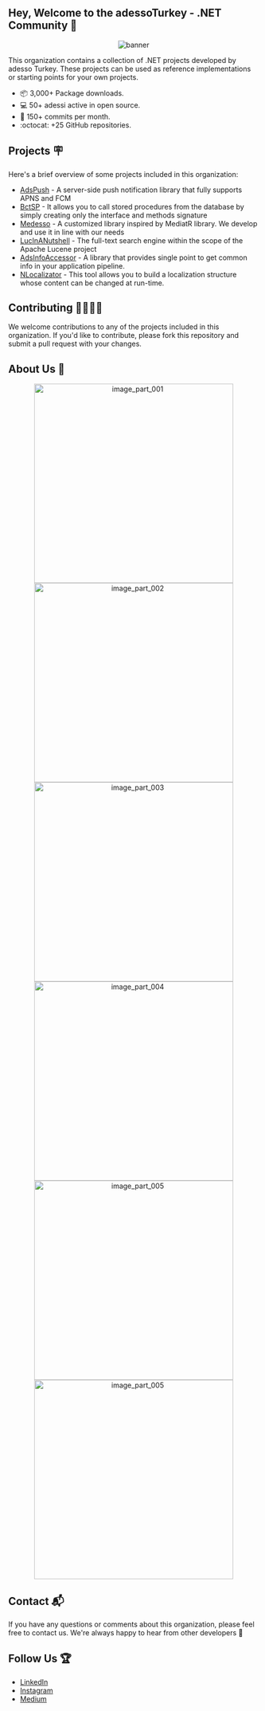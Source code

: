 ## Hey, Welcome to the adessoTurkey - .NET Community 👋 
<p align="center">
  <img src="https://user-images.githubusercontent.com/8998960/234146468-95324db9-fb27-4274-a0f0-b61c4af1af84.png" alt="banner"/>
</p>

This organization contains a collection of .NET projects developed by adesso Turkey. These projects can be used as reference implementations or starting points for your own projects.

* :package: 3,000+ Package downloads. 
* :computer: 50+ adessi active in open source. 
* :office: 150+ commits per month.
* :octocat: +25 GitHub repositories.

## Projects 🪧
Here's a brief overview of some projects included in this organization:
- [AdsPush](https://github.com/adessoTurkey-dotNET/AdsPush) - A server-side push notification library that fully supports APNS and FCM
- [BctSP](https://github.com/adessoTurkey-dotNET/BctSP) - It allows you to call stored procedures from the database by simply creating only the interface and methods signature
- [Medesso](https://github.com/adessoTurkey-dotNET/Medesso) - A customized library inspired by MediatR library. We develop and use it in line with our needs
- [LucInANutshell](https://github.com/adessoTurkey-dotNET/LucInANutshell) - The full-text search engine within the scope of the Apache Lucene project
- [AdsInfoAccessor](https://github.com/adessoTurkey-dotNET/AdsInfoAccessor) - A library that provides single point to get common info in your application pipeline.
- [NLocalizator](https://github.com/adessoTurkey-dotNET/NLocalizator) - This tool allows you to build a localization structure whose content can be changed at run-time.

## Contributing 👩‍💻🧑‍💻
We welcome contributions to any of the projects included in this organization. If you'd like to contribute, please fork this repository and submit a pull request with your changes. 

## About Us 🧐
<p align="center">
  <img alt="image_part_001" src="https://user-images.githubusercontent.com/8998960/234134728-3104730e-0454-4455-99fd-0a4bb301a733.jpg" width="400px" /> 
  <img alt="image_part_002" src="https://user-images.githubusercontent.com/8998960/234134453-ea9c6c3d-b9c6-4a2e-bc68-535d9b0ff5e1.jpg" width="400px" /> 
  <img alt="image_part_003" src="https://user-images.githubusercontent.com/8998960/234134460-a7459c9a-12b7-4ab0-9666-c64bbf37cbb7.jpg" width="400px" /> 
  <img alt="image_part_004" src="https://user-images.githubusercontent.com/8998960/234134472-06fc31a7-2cf7-4597-8103-b4c1b8c90b1e.jpg" width="400px" /> 
  <img alt="image_part_005" src="https://user-images.githubusercontent.com/8998960/234134476-7f349438-06ba-4246-809c-489cf7c75278.jpg" width="400px" />
  <img alt="image_part_005" src="https://user-images.githubusercontent.com/8998960/234134788-3af1bed8-fef0-49d9-9964-b2503c071d27.jpg" width="400px" />
<p/>

## Contact 📬
If you have any questions or comments about this organization, please feel free to contact us. 
We're always happy to hear from other developers 🎉
  
## Follow Us 🏆
- [LinkedIn](https://www.linkedin.com/company/adessoturkey) 
- [Instagram](https://www.instagram.com/adessoturkey/)
- [Medium](https://medium.com/adessoturkey)
